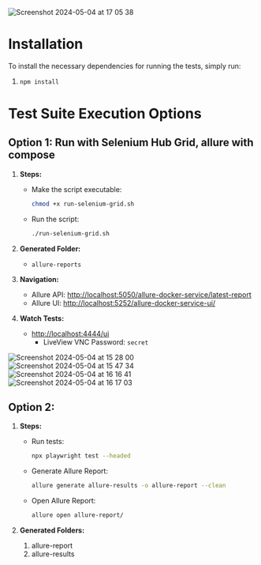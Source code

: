 
![Screenshot 2024-05-04 at 17 05 38](https://github.com/EdennBar/todomvc-playwright/assets/88652432/e8d828bf-d426-4527-b764-f9df79426863)




# Installation

To install the necessary dependencies for running the tests, simply run:

1.  ```bash
    npm install
    ```
# Test Suite Execution Options

## Option 1: Run with Selenium Hub Grid, allure with compose

1. **Steps:**
   - Make the script executable:
     ```bash
     chmod +x run-selenium-grid.sh
     ```
   - Run the script:
     ```bash
     ./run-selenium-grid.sh
     ```

2. **Generated Folder:**
   - `allure-reports`

3. **Navigation:**
   - Allure API: [http://localhost:5050/allure-docker-service/latest-report](http://localhost:5050/allure-docker-service/latest-report)
   - Allure UI: [http://localhost:5252/allure-docker-service-ui/](http://localhost:5252/allure-docker-service-ui/)

4. **Watch Tests:**
   - [http://localhost:4444/ui](http://localhost:4444/ui)
     - LiveView VNC Password: `secret`

![Screenshot 2024-05-04 at 15 28 00](https://github.com/EdennBar/todomvc-playwright/assets/88652432/d4782daf-6449-484e-b636-65142815fa20)
![Screenshot 2024-05-04 at 15 47 34](https://github.com/EdennBar/todomvc-playwright/assets/88652432/1780b6f4-5b3f-47f6-bd4d-1deb0935495d)
![Screenshot 2024-05-04 at 16 16 41](https://github.com/EdennBar/todomvc-playwright/assets/88652432/27446e65-293c-479c-8c38-ae3b795ecb5e)
![Screenshot 2024-05-04 at 16 17 03](https://github.com/EdennBar/todomvc-playwright/assets/88652432/84d04f6a-55b1-492a-9280-ee0a6d0f6c8a)

## Option 2: 

1. **Steps:**
   - Run tests:
     ```bash
     npx playwright test --headed
     ```
   - Generate Allure Report:
     ```bash
     allure generate allure-results -o allure-report --clean
     ```
   - Open Allure Report:
     ```bash
     allure open allure-report/
     ```

2. **Generated Folders:**
   1. allure-report
   2. allure-results



